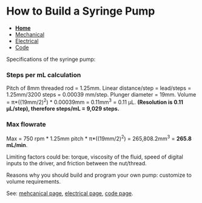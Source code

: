 # How to Build a Syringe Pump

- **[Home](/Syringe-Pump-Assignment/index)**
- [Mechanical](/Syringe-Pump-Assignment/mechanical)
- [Electrical](/Syringe-Pump-Assignment/electrical)
- [Code](/Syringe-Pump-Assignment/code)

Specifications of the syringe pump:

### Steps per mL calculation 
Pitch of 8mm threaded rod = 1.25mm.
Linear distance/step = lead/steps = 1.25mm/3200 steps = 0.00039 mm/step.
Plunger diameter = 19mm. Volume = π*((19mm/2)<sup>2</sup>) * 0.00039mm = 0.11mm<sup>3</sup> = 0.11 μL.
**(Resolution is 0.11 μL/step), therefore steps/mL = 9,029 steps.**

### Max flowrate
Max = 750 rpm * 1.25mm pitch * π*((19mm/2)<sup>2</sup>) = 265,808.2mm<sup>3</sup> = **265.8 mL/min**. 

Limiting factors could be: torque, viscosity of the fluid, speed of digital inputs to the driver, and friction between the nut/thread. 


Reasons why you should build and program your own pump: customize to volume requirements. 

See: [mehcanical page](/Syringe-Pump-Assignment/mechanical), [electrical page](/Syringe-Pump-Assignment/electrical), [code page](/Syringe-Pump-Assignment/code).


